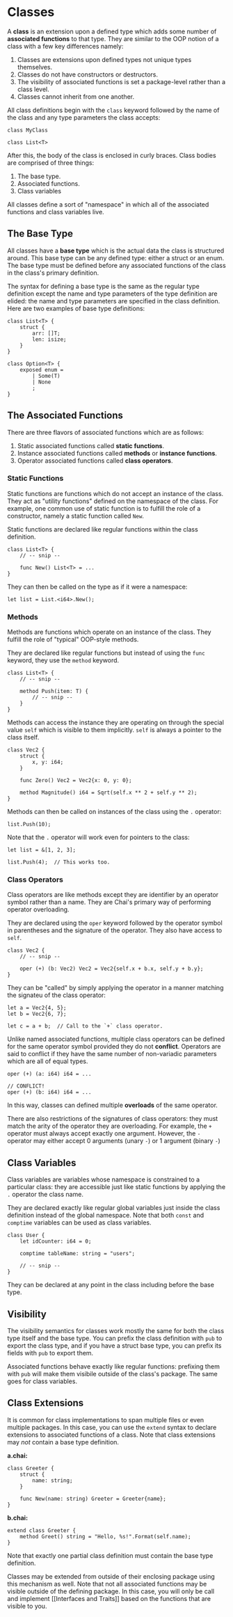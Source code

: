 # Classes
A **class** is an extension upon a defined type which adds some number of **associated functions** to that type.  They are similar to the OOP notion of a class with a few key differences namely:

1. Classes are extensions upon defined types not unique types themselves.
2. Classes do not have constructors or destructors.
3. The visibility of associated functions is set a package-level rather than a class level.
4. Classes cannot inherit from one another.

All class definitions begin with the `class` keyword followed by the name of the class and any type parameters the class accepts:

```
class MyClass

class List<T>
```

After this, the body of the class is enclosed in curly braces.  Class bodies are comprised of three things:

1. The base type.
2. Associated functions.
3. Class variables

All classes define a sort of "namespace" in which all of the associated functions and class variables live.  

## The Base Type
All classes have a **base type** which is the actual data the class is structured around.  This base type can be any defined type: either a struct or an enum.  The base type must be defined before any associated functions of the class in the class's primary definition.

The syntax for defining a base type is the same as the regular type definition except the name and type parameters of the type definition are elided: the name and type parameters are specified in the class definition.  Here are two examples of base type definitions:

```
class List<T> {
	struct {
		arr: []T;
		len: isize;
	}
}

class Option<T> {
	exposed enum =
		| Some(T)
		| None
		;
}
```

## The Associated Functions
There are three flavors of associated functions which are as follows:

1. Static associated functions called **static functions**.
2. Instance associated functions called **methods** or **instance functions**.
3. Operator associated functions called **class operators**.

### Static Functions
Static functions are functions which do not accept an instance of the class.  They act as "utility functions" defined on the namespace of the class.  For example, one common use of static function is to fulfill the role of a constructor, namely a static function called `New`.

Static functions are declared like regular functions within the class definition.

```
class List<T> {
	// -- snip --

	func New() List<T> = ...
}
```

They can then be called on the type as if it were a namespace:

```
let list = List.<i64>.New();
```

### Methods
Methods are functions which operate on an instance of the class.  They fulfill the role of "typical" OOP-style methods.  

They are declared like regular functions but instead of using the `func` keyword, they use the `method` keyword.

```
class List<T> {
	// -- snip --

	method Push(item: T) {
		// -- snip --
	}
}
```

Methods can access the instance they are operating on through the special value `self` which is visible to them implicitly.  `self` is always a pointer to the class itself.

```
class Vec2 {
	struct {
		x, y: i64;
	}

	func Zero() Vec2 = Vec2{x: 0, y: 0};

	method Magnitude() i64 = Sqrt(self.x ** 2 + self.y ** 2);
}
```

Methods can then be called on instances of the class using the `.` operator:

```
list.Push(10);
```

Note that the `.` operator will work even for pointers to the class:

```
let list = &[1, 2, 3];

list.Push(4);  // This works too.
```

### Class Operators
Class operators are like methods except they are identifier by an operator symbol rather than a name.  They are Chai's primary way of performing operator overloading.  

They are declared using the `oper` keyword followed by the operator symbol in parentheses and the signature of the operator.  They also have access to `self`.

```
class Vec2 {
	// -- snip --

	oper (+) (b: Vec2) Vec2 = Vec2{self.x + b.x, self.y + b.y};
}
```

They can be "called" by simply applying the operator in a manner matching the signateu of the class operator:

```
let a = Vec2{4, 5};
let b = Vec2{6, 7};

let c = a + b;  // Call to the `+` class operator.
```

Unlike named associated functions, multiple class operators can be defined for the same operator symbol provided they do not **conflict**.  Operators are said to conflict if they have the same number of non-variadic parameters which are all of equal types.

```
oper (+) (a: i64) i64 = ...

// CONFLICT!
oper (+) (b: i64) i64 = ...
```

In this way, classes can defined multiple **overloads** of the same operator.

There are also restrictions of the signatures of class operators: they must match the arity of the operator they are overloading.  For example, the `+` operator must always accept exactly one argument.  However, the `-` operator may either accept 0 arguments (unary `-`) or 1 argument (binary `-`)

## Class Variables
Class variables are variables whose namespace is constrained to a particular class: they are accessible just like static functions by applying the `.` operator the class name.

They are declared exactly like regular global variables just inside the class definition instead of the global namespace.  Note that both `const` and `comptime` variables can be used as class variables.

```
class User {
	let idCounter: i64 = 0;

	comptime tableName: string = "users";

	// -- snip --
}
```

They can be declared at any point in the class including before the base type.

## Visibility
The visibility semantics for classes work mostly the same for both the class type itself and the base type.  You can prefix the class definition with `pub` to export the class type, and if you have a struct base type, you can prefix its fields with `pub` to export them.  

Associated functions behave exactly like regular functions: prefixing them with `pub` will make them visibile outside of the class's package.  The same goes for class variables.

## Class Extensions
It is common for class implementations to span multiple files or even multiple packages.  In this case, you can use the `extend` syntax to declare extensions to associated functions of a class.  Note that class extensions may *not* contain a base type definition.

**a.chai:**
```
class Greeter {
	struct {
		name: string;
	}

	func New(name: string) Greeter = Greeter{name};
}
```

**b.chai:**
```
extend class Greeter {
	method Greet() string = "Hello, %s!".Format(self.name);
}
```

Note that exactly one partial class definition must contain the base type definition.

Classes may be extended from outside of their enclosing package using this mechanism as well.  Note that not all associated functions may be visible outside of the defining package.  In this case, you will only be call and implement [[Interfaces and Traits]] based on the functions that are visible to you.

